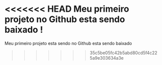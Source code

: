 <<<<<<< HEAD
Meu primeiro projeto no Github esta sendo baixado !
=======
Meu primeiro projeto esta sendo no Github esta sendo baixado
>>>>>>> 35c5be05fc42b5abd80cd5f4c225a9e303634a3e
